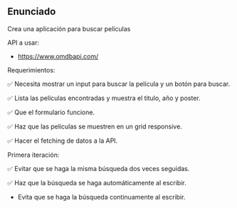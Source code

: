 ## Enunciado

Crea una aplicación para buscar películas

API a usar:

- https://www.omdbapi.com/

Requerimientos:

✅ Necesita mostrar un input para buscar la película y un botón para buscar.

✅ Lista las películas encontradas y muestra el titulo, año y poster.

✅ Que el formulario funcione.

✅ Haz que las películas se muestren en un grid responsive.

✅ Hacer el fetching de datos a la API.

Primera iteración:

✅ Evitar que se haga la misma búsqueda dos veces seguidas.

✅ Haz que la búsqueda se haga automáticamente al escribir.

- Evita que se haga la búsqueda continuamente al escribir.
